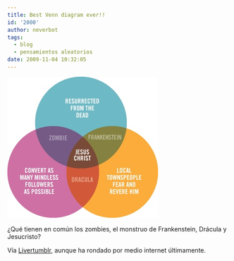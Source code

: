```yaml
---
title: Best Venn diagram ever!!
id: '2000'
author: neverbot
tags:
  - blog
  - pensamientos aleatorios
date: 2009-11-04 10:32:05
---
```


![200911041030.jpg](./best-venn-diagram-ever/200911041030.jpg)

¿Qué tienen en común los zombies, el monstruo de Frankenstein, Drácula y Jesucristo?

Vía [Livertumblr](http://livercake.tumblr.com/post/224471256/best-venn-diagram-ever-seashelllz), aunque ha rondado por medio internet últimamente.